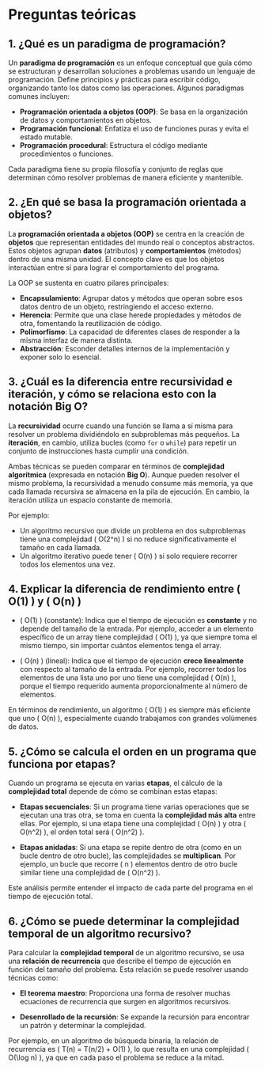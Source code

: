 # Preguntas teóricas

## 1. ¿Qué es un paradigma de programación?
Un **paradigma de programación** es un enfoque conceptual que guía cómo se estructuran y desarrollan soluciones a problemas usando un lenguaje de programación. Define principios y prácticas para escribir código, organizando tanto los datos como las operaciones. Algunos paradigmas comunes incluyen:

- **Programación orientada a objetos (OOP)**: Se basa en la organización de datos y comportamientos en objetos.
- **Programación funcional**: Enfatiza el uso de funciones puras y evita el estado mutable.
- **Programación procedural**: Estructura el código mediante procedimientos o funciones.
  
Cada paradigma tiene su propia filosofía y conjunto de reglas que determinan cómo resolver problemas de manera eficiente y mantenible.

## 2. ¿En qué se basa la programación orientada a objetos?
La **programación orientada a objetos (OOP)** se centra en la creación de **objetos** que representan entidades del mundo real o conceptos abstractos. Estos objetos agrupan **datos** (atributos) y **comportamientos** (métodos) dentro de una misma unidad. El concepto clave es que los objetos interactúan entre sí para lograr el comportamiento del programa.

La OOP se sustenta en cuatro pilares principales:

- **Encapsulamiento**: Agrupar datos y métodos que operan sobre esos datos dentro de un objeto, restringiendo el acceso externo.
- **Herencia**: Permite que una clase herede propiedades y métodos de otra, fomentando la reutilización de código.
- **Polimorfismo**: La capacidad de diferentes clases de responder a la misma interfaz de manera distinta.
- **Abstracción**: Esconder detalles internos de la implementación y exponer solo lo esencial.

## 3. ¿Cuál es la diferencia entre recursividad e iteración, y cómo se relaciona esto con la notación Big O?
La **recursividad** ocurre cuando una función se llama a sí misma para resolver un problema dividiéndolo en subproblemas más pequeños. La **iteración**, en cambio, utiliza bucles (como `for` o `while`) para repetir un conjunto de instrucciones hasta cumplir una condición.

Ambas técnicas se pueden comparar en términos de **complejidad algorítmica** (expresada en notación **Big O**). Aunque pueden resolver el mismo problema, la recursividad a menudo consume más memoria, ya que cada llamada recursiva se almacena en la pila de ejecución. En cambio, la iteración utiliza un espacio constante de memoria.

Por ejemplo:
- Un algoritmo recursivo que divide un problema en dos subproblemas tiene una complejidad \( O(2^n) \) si no reduce significativamente el tamaño en cada llamada.
- Un algoritmo iterativo puede tener \( O(n) \) si solo requiere recorrer todos los elementos una vez.

## 4. Explicar la diferencia de rendimiento entre \( O(1) \) y \( O(n) \)
- \( O(1) \) (constante): Indica que el tiempo de ejecución es **constante** y no depende del tamaño de la entrada. Por ejemplo, acceder a un elemento específico de un array tiene complejidad \( O(1) \), ya que siempre toma el mismo tiempo, sin importar cuántos elementos tenga el array.
  
- \( O(n) \) (lineal): Indica que el tiempo de ejecución **crece linealmente** con respecto al tamaño de la entrada. Por ejemplo, recorrer todos los elementos de una lista uno por uno tiene una complejidad \( O(n) \), porque el tiempo requerido aumenta proporcionalmente al número de elementos.

En términos de rendimiento, un algoritmo \( O(1) \) es siempre más eficiente que uno \( O(n) \), especialmente cuando trabajamos con grandes volúmenes de datos.

## 5. ¿Cómo se calcula el orden en un programa que funciona por etapas?
Cuando un programa se ejecuta en varias **etapas**, el cálculo de la **complejidad total** depende de cómo se combinan estas etapas:

- **Etapas secuenciales**: Si un programa tiene varias operaciones que se ejecutan una tras otra, se toma en cuenta la **complejidad más alta** entre ellas. Por ejemplo, si una etapa tiene una complejidad \( O(n) \) y otra \( O(n^2) \), el orden total será \( O(n^2) \).
  
- **Etapas anidadas**: Si una etapa se repite dentro de otra (como en un bucle dentro de otro bucle), las complejidades se **multiplican**. Por ejemplo, un bucle que recorre \( n \) elementos dentro de otro bucle similar tiene una complejidad de \( O(n^2) \).

Este análisis permite entender el impacto de cada parte del programa en el tiempo de ejecución total.

## 6. ¿Cómo se puede determinar la complejidad temporal de un algoritmo recursivo?
Para calcular la **complejidad temporal** de un algoritmo recursivo, se usa una **relación de recurrencia** que describe el tiempo de ejecución en función del tamaño del problema. Esta relación se puede resolver usando técnicas como:

- **El teorema maestro**: Proporciona una forma de resolver muchas ecuaciones de recurrencia que surgen en algoritmos recursivos.
  
- **Desenrollado de la recursión**: Se expande la recursión para encontrar un patrón y determinar la complejidad.

Por ejemplo, en un algoritmo de búsqueda binaria, la relación de recurrencia es \( T(n) = T(n/2) + O(1) \), lo que resulta en una complejidad \( O(\log n) \), ya que en cada paso el problema se reduce a la mitad.
